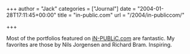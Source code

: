 +++
author = "Jack"
categories = ["Journal"]
date = "2004-01-28T17:11:45+00:00"
title = "in-public.com"
url = "/2004/in-publiccom/"

+++

Most of the portfolios featured on [iN-PUBLiC.com][1] are fantastic. My favorites are those by Nils Jorgensen and Richard Bram. Inspiring.

 [1]: http://www.in-public.com/index.php "iN-PUBLiC.com | The Home of Street Photography"